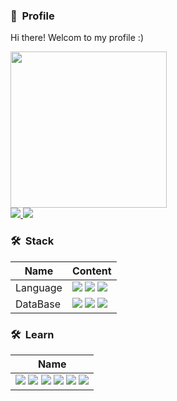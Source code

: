 <h3><b>🌱&nbsp Profile </b></h3>

Hi there! Welcom to my profile :)
<p>
<a href="https://github.com/anuraghazra/github-readme-stats">
<img style="width:250px;" src="https://github-readme-stats.vercel.app/api?username=kokbee&bg_color=15,FC7A00,FCE100&title_color=fff&text_color=fff&count_private=true&locale=kr&custom_title=김민수(kokbee)의%20Github%20통계"/>
</a>
<br />
<a href="https://kokbee.github.io/">
    <img src="https://img.shields.io/badge/Blog-0E83CD?style=flat-square&logo=Hexo&logoColor=white"/>
</a>
<a href="https://www.notion.so/Hivebin-3f7f92558c9343c986fe21138cb050ef">
    <img src="https://img.shields.io/badge/Notion-000000?style=flat-square&logo=Notion&logoColor=white"/>
</a>
</p>

<h3><b>🛠&nbsp Stack</b></h3>

| Name | Content |
|----|----|
| Language |<img src="https://img.shields.io/badge/Node.js-339933?style=flat-square&logo=Node.js&logoColor=white"/> <img src="https://img.shields.io/badge/Python-00599C?style=flat-square&logo=Python&logoColor=white"/> <img src="https://img.shields.io/badge/Go-00599C?style=flat-square&logo=Go&logoColor=white"/>|
| DataBase | <img src="https://img.shields.io/badge/MongoDB-47A248?style=flat-square&logo=MongoDB&logoColor=white"/> <img src="https://img.shields.io/badge/MySQL-4479A1?style=flat-square&logo=MySQL&logoColor=white"/> <img src="https://img.shields.io/badge/PostgreSQL-4169E1?style=flat-square&logo=PostgreSQL&logoColor=white"/>|


<h3><b>🛠&nbsp Learn</b></h3>

| Name |
| ---- |
| <img src="https://img.shields.io/badge/NestJS-E0234E?style=flat-square&logo=NestJS&logoColor=white" /> <img src="https://img.shields.io/badge/Vue.js-4FC08D?style=flat-square&logo=Vue.js&logoColor=white"> <img src="https://img.shields.io/badge/Elasticsearch-005571?style=flat-square&logo=Elasticsearch&logoColor=white" /> <img src="https://img.shields.io/badge/Redis-DC382D?style=flat-square&logo=Redis&logoColor=white" /> <img src="https://img.shields.io/badge/RabbitMQ-FF6600?style=flat-square&logo=RabbitMQ&logoColor=white" /> <img src="https://img.shields.io/badge/AWS-232F3E?style=flat-square&logo=Amazon+AWS&logoColor=white" />|| Learn | <img src="https://img.shields.io/badge/NestJS-E0234E?style=flat-square&logo=NestJS&logoColor=white" />  <img src="https://img.shields.io/badge/Elasticsearch-005571?style=flat-square&logo=Elasticsearch&logoColor=white" /> <img src="https://img.shields.io/badge/Redis-DC382D?style=flat-square&logo=Redis&logoColor=white" /> <img src="https://img.shields.io/badge/RabbitMQ-FF6600?style=flat-square&logo=RabbitMQ&logoColor=white" /> <img src="https://img.shields.io/badge/AWS-232F3E?style=flat-square&logo=Amazon+AWS&logoColor=white" /> <img src="https://img.shields.io/badge/Kubernetes-326CE5?style=flat-square&logo=Kubernetes&logoColor=white" /> |
